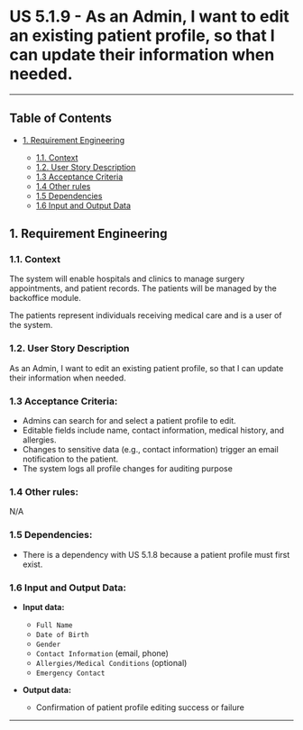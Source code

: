 # US 5.1.9 - As an Admin, I want to edit an existing patient profile, so that I can update their information when needed.

---

## Table of Contents

- [1. Requirement Engineering](#1-requirement-engineering)

    - [1.1. Context](#11-context)
    - [1.2. User Story Description](#12-user-story-description)
    - [1.3 Acceptance Criteria](#13-acceptance-criteria)
    - [1.4 Other rules](#14-other-rules)
    - [1.5 Dependencies](#15-dependencies)
    - [1.6 Input and Output Data](#16-input-and-output-data)



## 1. Requirement Engineering

### 1.1. Context

The system will enable hospitals and clinics to manage surgery appointments, and patient records. The patients will be
managed by the backoffice module.

The patients represent individuals receiving medical care and is a user of the system.

### 1.2. User Story Description

As an Admin, I want to edit an existing patient profile, so that I can update their
information when needed.

### 1.3 Acceptance Criteria:

- Admins can search for and select a patient profile to edit. 
- Editable fields include name, contact information, medical history, and allergies. 
- Changes to sensitive data (e.g., contact information) trigger an email notification to the patient. 
- The system logs all profile changes for auditing purpose

### 1.4 Other rules:

N/A

### 1.5 Dependencies:

- There is a dependency with US 5.1.8 because a patient profile must first exist.

### 1.6 Input and Output Data:

- **Input data:**

    - `Full Name`
    - `Date of Birth`
    - `Gender`
    - `Contact Information` (email, phone)
    - `Allergies/Medical Conditions` (optional)
    - `Emergency Contact`


- **Output data:**

    - Confirmation of patient profile editing success or failure
    

  
---